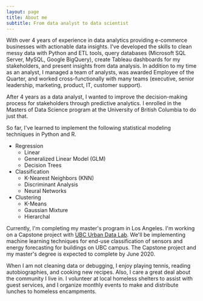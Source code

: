 ```yaml
---
layout: page
title: About me
subtitle: From data analyst to data scientist
---
```


With over 4 years of experience in data analytics providing e-commerce businesses with actionable data insights. I've developed the skills to clean messy data with Python and ETL tools, query databases (Microsoft SQL Server, MySQL, Google BigQuery), create Tableau dashboards for my stakeholders, and present insights from data analysis. In addition to my time as an analyst, I managed a team of analysts, was awarded Employee of the Quarter, and worked cross-functionally with many teams (executive, senior leadership, marketing, product, IT, customer support).  

After 4 years as a data analyst, I wanted to improve the decision-making process for stakeholders through predictive analytics. I enrolled in the Masters of Data Science program at the University of British Columbia to do just that.

So far, I've learned to implement the following statistical modeling techniques in Python and R.
  - Regression
    - Linear
    - Generalized Linear Model (GLM)
    - Decision Trees
  - Classification
    - K-Nearest Neighbors (KNN)
    - Discriminant Analysis
    - Neural Networks
  - Clustering
    - K-Means
    - Gaussian Mixture
    - Hierarchal

Currently, I'm completing my master's program in Los Angeles. I'm working on a Capstone project with [UBC Urban Data Lab](https://urbandatalab.io/about/). We'll be implementing machine learning techniques for end-use classification of sensors and energy forecasting for buildings on UBC campus. The Capstone project and my master's degree is expected to complete by June 2020.

When I am not cleaning data or debugging, I enjoy playing tennis, reading autobiographies, and cooking new recipes. Also, I care a great deal about the community I live in. I volunteer at local homeless shelters to assist with guest services, and I organize monthly events to make and distribute lunches to homeless encampments.
